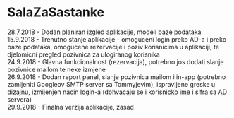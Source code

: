 # SalaZaSastanke

28.7.2018 - Dodan planiran izgled aplikacije, modeli baze podataka  
15.9.2018 - Trenutno stanje aplikacije - omoguceni login preko AD-a i preko baze podataka, omogucene rezervacije i poziv korisnicima u 
aplikaciji, te djelomicni pregled pozivnica za ulogiranog korisnika  
24.9.2018 - Glavna funkcionalnost (rezervacija), potrebno jos dodati slanje pozivnice mailom te neke izmjene  
26.9.2018 - Dodan report panel, slanje pozivnica mailom i in-app (potrebno zamijeniti Googleov SMTP server sa Tommyjevim), ispravljene greske u dizajnu, izmijenjen nacin login-a (dohvacaju se i korisnicko ime i sifra sa AD servera)  
29.9.2018 - Finalna verzija aplikacije, zasad
